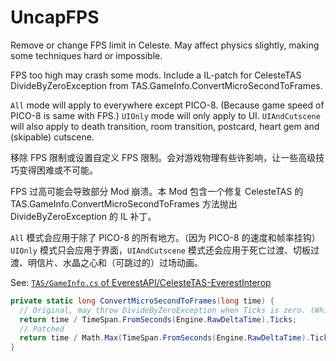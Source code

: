 # UncapFPS
Remove or change FPS limit in Celeste. May affect physics slightly, making some techniques hard or impossible.

FPS too high may crash some mods. Include a IL-patch for CelesteTAS DivideByZeroException from TAS.GameInfo.ConvertMicroSecondToFrames.

`All` mode will apply to everywhere except PICO-8. (Because game speed of PICO-8 is same with FPS.) `UIOnly` mode will only apply to UI. `UIAndCutscene` will also apply to death transition, room transition, postcard, heart gem and (skipable) cutscene.

移除 FPS 限制或设置自定义 FPS 限制。会对游戏物理有些许影响，让一些高级技巧变得困难或不可能。

FPS 过高可能会导致部分 Mod 崩溃。本 Mod 包含一个修复 CelesteTAS 的 TAS.GameInfo.ConvertMicroSecondToFrames 方法抛出 DivideByZeroException 的 IL 补丁。

`All` 模式会应用于除了 PICO-8 的所有地方。（因为 PICO-8 的速度和帧率挂钩）`UIOnly` 模式只会应用于界面，`UIAndCutscene` 模式还会应用于死亡过渡、切板过渡、明信片、水晶之心和（可跳过的）过场动画。

See: [`TAS/GameInfo.cs` of EverestAPI/CelesteTAS-EverestInterop](https://github.com/EverestAPI/CelesteTAS-EverestInterop/blob/c9e84e6e1fe7af33fade1c360ed809828b8ea227/CelesteTAS-EverestInterop/Source/TAS/GameInfo.cs#L555)
```csharp
private static long ConvertMicroSecondToFrames(long time) {
  // Original, may throw DivideByZeroException when Ticks is zero. (Which means FPS is too high and RawDeltaTime is to small.)
  return time / TimeSpan.FromSeconds(Engine.RawDeltaTime).Ticks;
  // Patched
  return time / Math.Max(TimeSpan.FromSeconds(Engine.RawDeltaTime).Ticks, 1L);
}
```
